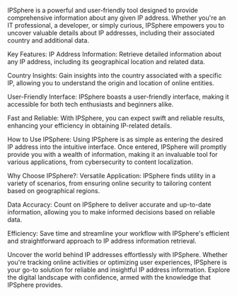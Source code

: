 

IPSphere is a powerful and user-friendly tool designed to provide comprehensive information about any given IP address. Whether you're an IT professional, a developer, or simply curious, IPSphere empowers you to uncover valuable details about IP addresses, including their associated country and additional data.

Key Features:
IP Address Information: Retrieve detailed information about any IP address, including its geographical location and related data.

Country Insights: Gain insights into the country associated with a specific IP, allowing you to understand the origin and location of online entities.

User-Friendly Interface: IPSphere boasts a user-friendly interface, making it accessible for both tech enthusiasts and beginners alike.

Fast and Reliable: With IPSphere, you can expect swift and reliable results, enhancing your efficiency in obtaining IP-related details.

How to Use IPSphere:
Using IPSphere is as simple as entering the desired IP address into the intuitive interface. Once entered, IPSphere will promptly provide you with a wealth of information, making it an invaluable tool for various applications, from cybersecurity to content localization.

Why Choose IPSphere?:
Versatile Application: IPSphere finds utility in a variety of scenarios, from ensuring online security to tailoring content based on geographical regions.

Data Accuracy: Count on IPSphere to deliver accurate and up-to-date information, allowing you to make informed decisions based on reliable data.

Efficiency: Save time and streamline your workflow with IPSphere's efficient and straightforward approach to IP address information retrieval.

Uncover the world behind IP addresses effortlessly with IPSphere. Whether you're tracking online activities or optimizing user experiences, IPSphere is your go-to solution for reliable and insightful IP address information. Explore the digital landscape with confidence, armed with the knowledge that IPSphere provides.
